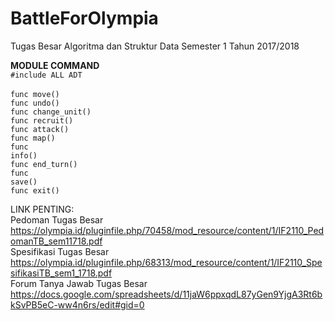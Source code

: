 # BattleForOlympia
Tugas Besar Algoritma dan Struktur Data
Semester 1 Tahun 2017/2018

**MODULE COMMAND**<br/>
<code>#include ALL ADT </code><br/>
<code>func move()</code><br/>
<code>func undo()</code><br/>
<code>func change_unit()</code><br/>
<code>func recruit()</code><br/>
<code>func attack()</code><br/>
<code>func map()</code><br/>
<code>func info()</code><br/>
<code>func end_turn()</code><br/>
<code>func save()</code><br/>
<code>func exit()</code><br/>

LINK PENTING:<br/>
Pedoman Tugas Besar<br/>
https://olympia.id/pluginfile.php/70458/mod_resource/content/1/IF2110_PedomanTB_sem11718.pdf<br/>
Spesifikasi Tugas Besar<br/>
https://olympia.id/pluginfile.php/68313/mod_resource/content/1/IF2110_SpesifikasiTB_sem1_1718.pdf<br/>
Forum Tanya Jawab Tugas Besar<br/>
https://docs.google.com/spreadsheets/d/11jaW6ppxqdL87yGen9YjgA3Rt6bkSvPB5eC-ww4n6rs/edit#gid=0<br/>
